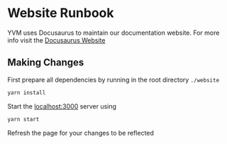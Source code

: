 # Website Runbook

YVM uses Docusaurus to maintain our documentation website. For more info visit the [Docusaurus Website](https://docusaurus.io)

## Making Changes

First prepare all dependencies by running
in the root directory `./website`

```sh
yarn install
```

Start the [localhost:3000](http://localhost:3000) server using

```sh
yarn start
```

Refresh the page for your changes to be reflected

